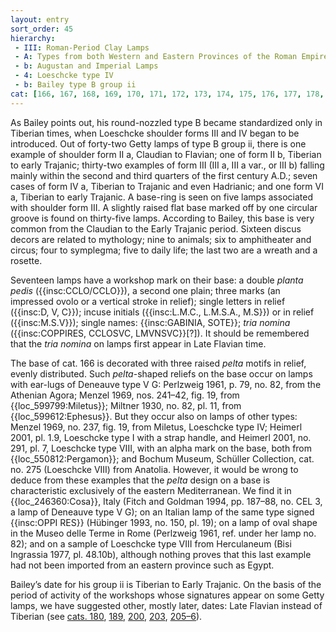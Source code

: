 ```yaml
---
layout: entry
sort_order: 45
hierarchy:
 - III: Roman-Period Clay Lamps
 - A: Types from both Western and Eastern Provinces of the Roman Empire
 - b: Augustan and Imperial Lamps
 - 4: Loeschcke type IV
 - b: Bailey type B group ii
cat: [166, 167, 168, 169, 170, 171, 172, 173, 174, 175, 176, 177, 178, 179, 180, 181, 182, 183, 184, 185, 186, 187, 188, 189, 190, 191, 192, 193, 194, 195, 196, 197, 198, 199, 200, 201, 202, 203, 204, 205, 206, 207]
---
```


As Bailey points out, his round-nozzled type B became standardized only in Tiberian times, when Loeschcke shoulder forms III and IV began to be introduced. Out of forty-two Getty lamps of type B group ii, there is one example of shoulder form II a, Claudian to Flavian; one of form II b, Tiberian to early Trajanic; thirty-two examples of form III (III a, III a var., or III b) falling mainly within the second and third quarters of the first century A.D.; seven cases of form IV a, Tiberian to Trajanic and even Hadrianic; and one form VI a, Tiberian to early Trajanic. A base-ring is seen on five lamps associated with shoulder form III. A slightly raised flat base marked off by one circular groove is found on thirty-five lamps. According to Bailey, this base is very common from the Claudian to the Early Trajanic period. Sixteen discus decors are related to mythology; nine to animals; six to amphitheater and circus; four to symplegma; five to daily life; the last two are a wreath and a rosette.

Seventeen lamps have a workshop mark on their base: a double *planta pedis* ({{insc:CCLO/CCLO}}), a second one plain; three marks (an impressed ovolo or a vertical stroke in relief); single letters in relief ({{insc:D, V, C}}); incuse initials ({{insc:L.M.C., L.M.S.A., M.S}}) or in relief ({{insc:M.S.V}}); single names: {{insc:GABINIA, SOTE}}; *tria nomina* ({{insc:COPPIRES, CCLOSVC, LMVNSVC}}\[?\]). It should be remembered that the *tria nomina* on lamps first appear in Late Flavian time.

The base of cat. 166 is decorated with three raised *pelta* motifs in relief, evenly distributed. Such *pelta*-shaped reliefs on the base occur on lamps with ear-lugs of Deneauve type V G: Perlzweig 1961, p. 79, no. 82, from the Athenian Agora; Menzel 1969, nos. 241–42, fig. 19, from {{loc_599799:Miletus}}; Miltner 1930, no. 82, pl. 11, from {{loc_599612:Ephesus}}. But they occur also on lamps of other types: Menzel 1969, no. 237, fig. 19, from Miletus, Loeschcke type IV; Heimerl 2001, pl. 1.9, Loeschcke type I with a strap handle, and Heimerl 2001, no. 291, pl. 7, Loeschcke type VIII, with an alpha mark on the base, both from {{loc_550812:Pergamon}}; and Bochum Museum, Schüller Collection, cat. no. 275 (Loeschcke VIII) from Anatolia. However, it would be wrong to deduce from these examples that the *pelta* design on a base is characteristic exclusively of the eastern Mediterranean. We find it in {{loc_246360:Cosa}}, Italy (Fitch and Goldman 1994, pp. 187–88, no. CEL 3, a lamp of Deneauve type V G); on an Italian lamp of the same type signed {{insc:OPPI RES}} (Hübinger 1993, no. 150, pl. 19); on a lamp of oval shape in the Museo delle Terme in Rome (Perlzweig 1961, ref. under her lamp no. 82); and on a sample of Loeschcke type VIII from Herculaneum (Bisi Ingrassia 1977, pl. 48.10b), although nothing proves that this last example had not been imported from an eastern province such as Egypt.

Bailey’s date for his group ii is Tiberian to Early Trajanic. On the basis of the period of activity of the workshops whose signatures appear on some Getty lamps, we have suggested other, mostly later, dates: Late Flavian instead of Tiberian (see [cats. 180](180), [189](189), [200](200), [203](203), [205–6](205-206)).
